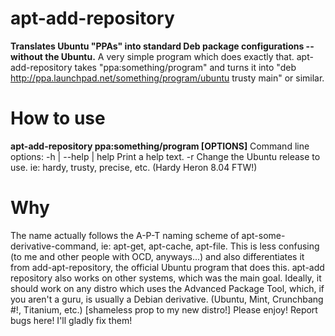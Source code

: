 apt-add-repository
==================

**Translates Ubuntu "PPAs" into standard Deb package configurations -- without the Ubuntu.**
A very simple program which does exactly that.  apt-add-repository takes "ppa:something/program" and turns it into "deb http://ppa.launchpad.net/something/program/ubuntu trusty main" or similar.

# How to use
**apt-add-repository ppa:something/program [OPTIONS]**
Command line options:
-h | --help | help Print a help text.
-r Change the Ubuntu release to use. ie: hardy, trusty, precise, etc. (Hardy Heron 8.04 FTW!)

# Why
The name actually follows the A-P-T naming scheme of apt-some-derivative-command, ie: apt-get, apt-cache, apt-file.
This is less confusing (to me and other people with OCD, anyways...) and also differentiates it from add-apt-repository, the official Ubuntu program that does this.
apt-add repository also works on other systems, which was the main goal. Ideally, it should work on any distro which uses the Advanced Package Tool, which, if you aren't a guru, is usually a Debian derivative. (Ubuntu, Mint, Crunchbang #!, Titanium, etc.) [shameless prop to my new distro!]
Please enjoy!  Report bugs here!  I'll gladly fix them!
